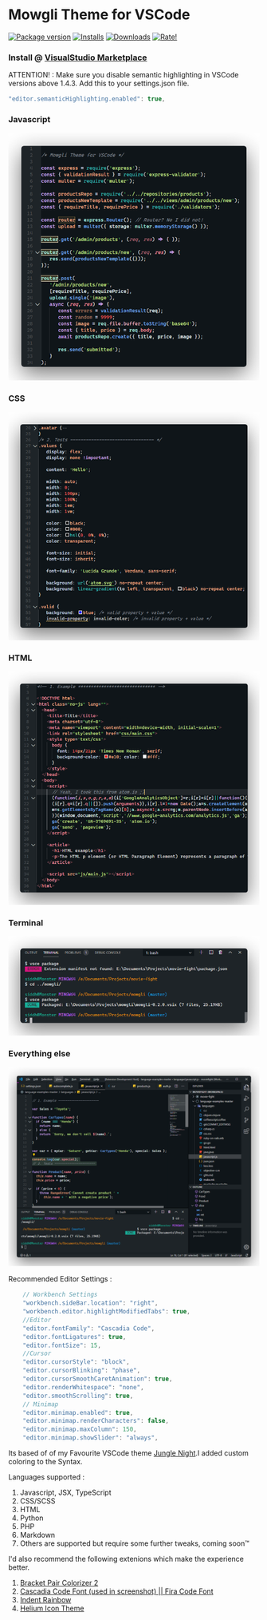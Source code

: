 # Mowgli Theme for VSCode

[![Package version](https://vsmarketplacebadge.apphb.com/version/wapenshaw.mowgli.svg?style=for-the-badge&colorA=3e4246&colorB=47658e&label=VERSION)](https://marketplace.visualstudio.com/items?itemName=wapenshaw.mowgli) [![Installs](https://vsmarketplacebadge.apphb.com/installs-short/wapenshaw.mowgli.svg?style=for-the-badge&colorA=3e4246&colorB=47658e&label=INSTALLS)](https://marketplace.visualstudio.com/items?itemName=wapenshaw.mowgli) [![Downloads](https://vsmarketplacebadge.apphb.com/downloads-short/wapenshaw.mowgli.svg?style=for-the-badge&colorA=3e4246&colorB=47658e&label=DOWNLOADS)](https://marketplace.visualstudio.com/items?itemName=wapenshaw.mowgli) [![Rate!](https://vsmarketplacebadge.apphb.com/rating-star/wapenshaw.mowgli.svg?style=for-the-badge&colorA=3e4246&colorB=47658e&label=RATING)](https://marketplace.visualstudio.com/items?itemName=wapenshaw.mowgli&ssr=false#review-details)

### Install @ [VisualStudio Marketplace](https://marketplace.visualstudio.com/items?itemName=wapenshaw.mowgli)

ATTENTION! : Make sure you disable semantic highlighting in VSCode versions above 1.4.3. Add this to your settings.json file.

```javascript
"editor.semanticHighlighting.enabled": true,
```

### Javascript

![Javascript](./images/display/javascript.png 'Sample in JS')

### CSS

![CSS](./images/display/css.png 'CSS Sample')

### HTML

![HTML](./images/display/html.png 'HTML Sample')

### Terminal

![Terminal](./images/display/terminal.png 'Terminal Colors')

### Everything else

![Complete Viewport](./images/display/complete.png 'Sample in JS')

Recommended Editor Settings :

```javascript
	// Workbench Settings
	"workbench.sideBar.location": "right",
	"workbench.editor.highlightModifiedTabs": true,
	//Editor
	"editor.fontFamily": "Cascadia Code",
	"editor.fontLigatures": true,
	"editor.fontSize": 15,
	//Cursor
	"editor.cursorStyle": "block",
	"editor.cursorBlinking": "phase",
	"editor.cursorSmoothCaretAnimation": true,
	"editor.renderWhitespace": "none",
	"editor.smoothScrolling": true,
	// Minimap
	"editor.minimap.enabled": true,
	"editor.minimap.renderCharacters": false,
	"editor.minimap.maxColumn": 150,
	"editor.minimap.showSlider": "always",
```

Its based of of my Favourite VSCode theme [Jungle Night](https://github.com/tweakimp/jungle-night).I added custom coloring to the Syntax.

Languages supported :

1. Javascript, JSX, TypeScript
2. CSS/SCSS
3. HTML
4. Python
5. PHP
6. Markdown
7. Others are supported but require some further tweaks, coming soon™

I'd also recommend the following extenions which make the experience better.

1. [Bracket Pair Colorizer 2](https://github.com/CoenraadS/Bracket-Pair-Colorizer-2)
2. [Cascadia Code Font (used in screenshot) || ](https://github.com/microsoft/cascadia-code)[Fira Code Font](https://github.com/tonsky/FiraCode)
3. [Indent Rainbow](https://github.com/oderwat/vscode-indent-rainbow)
4. [Helium Icon Theme](https://github.com/helgardferreira/vscode-helium-icon-theme)
